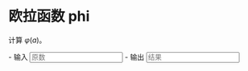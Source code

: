 # 欧拉函数 phi

计算 $\varphi(a)$。

<div class="grid cards" id="calc" markdown>
- 输入
    <input class="md-input md-input--stretch" id="input-a" type="number" placeholder="原数">
- 输出
    <input class="md-input md-input--stretch" id="output" placeholder="结果" readonly>
</div>

<script>
window.onload = function() {
    register_calc($("#calc"), function(params) {
        a = BigInt(params.a.val());
        if(a < 0) return "参数错误";
        if(a > 1e15) return "超出计算范围";
        return String(phi(a));
    }, {a: $("#input-a")}, $("#output"));
}
</script>
